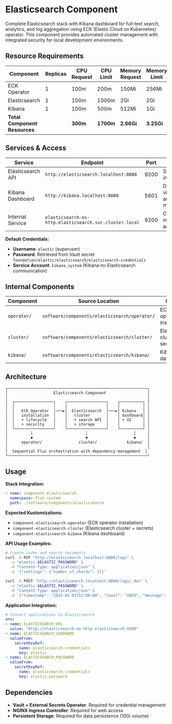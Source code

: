 # Elasticsearch Component

Complete Elasticsearch stack with Kibana dashboard for full-text search, analytics, and log aggregation using ECK (Elastic Cloud on Kubernetes) operator. This component provides automated cluster management with integrated security for local development environments.

## Resource Requirements

| Component | Replicas | CPU Request | CPU Limit | Memory Request | Memory Limit | Storage |
|-----------|----------|-------------|-----------|----------------|--------------|---------|
| ECK Operator | 1 | 100m | 200m | 150Mi | 256Mi | - |
| Elasticsearch | 1 | 100m | 1000m | 2Gi | 2Gi | 10Gi |
| Kibana | 1 | 100m | 500m | 512Mi | 1Gi | - |
| **Total Component Resources** | | **300m** | **1700m** | **2.66Gi** | **3.25Gi** | **10Gi** |

## Services & Access

| Service | Endpoint | Port | Purpose | Credentials |
|---------|----------|------|---------|-------------|
| Elasticsearch API | `http://elasticsearch.localhost:8080` | 9200 | Search and indexing API | `elastic` user |
| Kibana Dashboard | `http://kibana.localhost:8080` | 5601 | Data visualization and management | `elastic` user |
| Internal Service | `elasticsearch-es-http.elasticsearch.svc.cluster.local` | 9200 | Cluster-internal API access | Service accounts |

**Default Credentials:**
- **Username**: `elastic` (superuser)
- **Password**: Retrieved from Vault secret `foundation/elastic/elasticsearch/elasticsearch-credentials`
- **Service Account**: `kibana_system` (Kibana-to-Elasticsearch communication)

## Internal Components

| Component | Source Location | Purpose | Dependencies |
|-----------|----------------|---------|--------------|
| `operator/` | `software/components/elasticsearch/operator/` | ECK operator installation | None |
| `cluster/` | `software/components/elasticsearch/cluster/` | Elasticsearch cluster + secrets | ECK operator |
| `kibana/` | `software/components/elasticsearch/kibana/` | Kibana dashboard | Elasticsearch cluster |

## Architecture

```
┌─────────────────────────────────────────────────────────────┐
│                    Elasticsearch Component                  │
│                                                             │
│  ┌─────────────────┐    ┌─────────────────┐    ┌──────────┐ │
│  │                 │    │                 │    │          │ │
│  │   ECK Operator  │───►│  Elasticsearch  │───►│ Kibana   │ │
│  │   installation  │    │   cluster       │    │ dashboard│ │
│  │   + lifecycle   │    │   + search API  │    │ + UI     │ │
│  │   + security    │    │   + storage     │    │          │ │
│  └─────────────────┘    └─────────────────┘    └──────────┘ │
│          │                       │                    │     │
│          ▼                       ▼                    ▼     │
│      operator/                cluster/             kibana/  │
│                                                             │
│  Sequential Flux orchestration with dependency management  │
└─────────────────────────────────────────────────────────────┘
```

## Usage

**Stack Integration:**
```yaml
- name: component-elasticsearch
  namespace: flux-system
  path: ./software/components/elasticsearch
```

**Expected Kustomizations:**
- `component-elasticsearch-operator` (ECK operator installation)
- `component-elasticsearch-cluster` (Elasticsearch cluster + secrets)
- `component-elasticsearch-kibana` (Kibana dashboard)

**API Usage Examples:**
```bash
# Create index and search documents
curl -X PUT "http://elasticsearch.localhost:8080/logs" \
  -u "elastic:$ELASTIC_PASSWORD" \
  -H "Content-Type: application/json" \
  -d '{"settings": {"number_of_shards": 1}}'

curl -X POST "http://elasticsearch.localhost:8080/logs/_doc" \
  -u "elastic:$ELASTIC_PASSWORD" \
  -H "Content-Type: application/json" \
  -d '{"timestamp": "2025-01-01T12:00:00", "level": "INFO", "message": "Application started"}'
```

**Application Integration:**
```yaml
# Connect applications to Elasticsearch
env:
- name: ELASTICSEARCH_URL
  value: "http://elasticsearch-es-http.elasticsearch:9200"
- name: ELASTICSEARCH_USERNAME
  valueFrom:
    secretKeyRef:
      name: elasticsearch-credentials
      key: elastic
- name: ELASTICSEARCH_PASSWORD
  valueFrom:
    secretKeyRef:
      name: elasticsearch-credentials
      key: elastic-password
```

## Dependencies

- **Vault + External Secrets Operator**: Required for credential management
- **NGINX Ingress Controller**: Required for web access
- **Persistent Storage**: Required for data persistence (10Gi volume)
